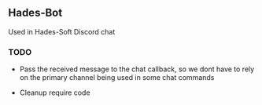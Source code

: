 ## Hades-Bot
Used in Hades-Soft Discord chat

### TODO

- Pass the received message to the chat callback, so we dont have to rely on the primary channel being used in some chat commands

- Cleanup require code

